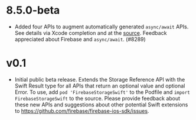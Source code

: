 # 8.5.0-beta
- Added four APIs to augment automatically generated `async/await` APIs. See
  details via Xcode completion and at the
  [source](https://github.com/firebase/firebase-ios-sdk/blob/96d60a6d472b6fed1651d5e7a0e7495230c220ec/FirebaseStorageSwift/Sources/AsyncAwait.swift).
  Feedback appreciated about Firebase and `async/await`. (#8289)

# v0.1
- Initial public beta release. Extends the Storage Reference API with the Swift
  Result type for all APIs that return an optional value and optional Error.
  To use, add `pod 'FirebaseStorageSwift'` to the Podfile and
  `import FirebaseStorageSwift` to the source. Please provide feedback about
  these new APIs and suggestions about other potential Swift extensions to
  https://github.com/firebase/firebase-ios-sdk/issues.
